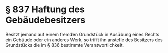 # § 837 Haftung des Gebäudebesitzers
Besitzt jemand auf einem fremden Grundstück in Ausübung eines Rechts ein Gebäude oder ein anderes Werk, so trifft ihn anstelle des Besitzers des Grundstücks die im § 836 bestimmte Verantwortlichkeit.